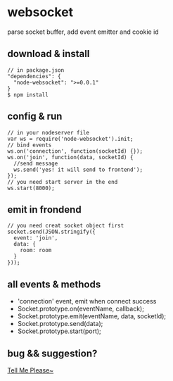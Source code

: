 # websocket

parse socket buffer, add event emitter and cookie id

## download & install
    // in package.json
    "dependencies": {
      "node-websocket": ">=0.0.1"
    }
    $ npm install

## config & run

    // in your nodeserver file
    var ws = require('node-websocket').init;
    // bind events
    ws.on('connection', function(socketId) {});
    ws.on('join', function(data, socketId) {
      //send message
      ws.send('yes! it will send to frontend');
    });
    // you need start server in the end
    ws.start(8000);

## emit in frondend
    // you need creat socket object first
    socket.send(JSON.stringify({
      event: 'join',
      data: {
        room: room
      }
    }));

## all events & methods
* 'connection' event, emit when connect success
* Socket.prototype.on(eventName, callback);
* Socket.prototype.emit(eventName, data, socketId);
* Socket.prototype.send(data);
* Socket.prototype.start(port);

## bug && suggestion?
[Tell Me Please~](https://github.com/youngerheart/websocket/issues)
